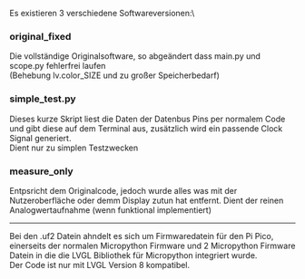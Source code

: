 Es existieren 3 verschiedene Softwareversionen:\
### original_fixed
Die vollständige Originalsoftware, so abgeändert dass main.py und scope.py fehlerfrei laufen\
(Behebung lv.color_SIZE und zu großer Speicherbedarf) 

### simple_test.py
Dieses kurze Skript liest die Daten der Datenbus Pins per normalem Code und gibt diese auf dem Terminal aus, zusätzlich wird ein passende Clock Signal generiert.\
Dient nur zu simplen Testzwecken 

### measure_only
Entpsricht dem Originalcode, jedoch wurde alles was mit der Nutzeroberfläche oder demm Display zutun hat entfernt. Dient der reinen Analogwertaufnahme (wenn funktional implementiert) 

---

Bei den .uf2 Datein ahndelt es sich um Firmwaredatein für den Pi Pico, einerseits der normalen Micropython Firmware und 2 Micropython Firmware Datein in die die LVGL Bibliothek für Micropython integriert wurde.\
Der Code ist nur mit LVGL Version 8 kompatibel.
